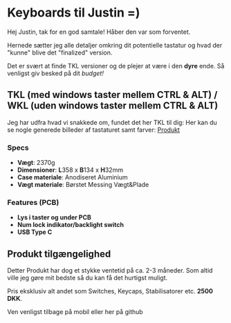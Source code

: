 # Keyboards til Justin =)

Hej Justin, tak for en god samtale! Håber den var som forventet.

Hernede sætter jeg alle detaljer omkring dit potentielle tastatur og hvad der "kunne" blive det "finalized" version.

Det er svært at finde TKL versioner og de plejer at være i den **dyre** ende. Så venligst giv besked på dit *budget!*

## TKL (med windows taster mellem CTRL & ALT) / WKL (uden windows taster mellem CTRL & ALT)
Jeg har udfra hvad vi snakkede om, fundet det her TKL til dig:
Her kan du se nogle generede billeder af tastaturet samt farver: [Produkt](https://imgur.com/a/b5DFNUW)

### Specs
  - **Vægt**: 2370g
  - **Dimensioner**: **L**358 x **B**134 x **H**32mm
  - **Case materiale**: Anodiseret Aluminium
  - **Vægt materiale**: Børstet Messing Vægt&Plade
### Features (PCB)
  - **Lys i taster og under PCB**
  - **Num lock indikator/backlight switch**
  - **USB Type C**
  
## Produkt tilgængelighed
Detter Produkt har dog et stykke ventetid på ca. 2-3 måneder. Som altid ville jeg gøre mit bedste så du kan få det hurtigst muligt.

Pris eksklusiv alt andet som Switches, Keycaps, Stabilisatorer etc. __2500 DKK__.

Ven venligst tilbage på mobil eller her på github
